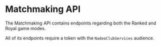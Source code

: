 # Matchmaking API
The Matchmaking API contains endpoints regarding both the Ranked and Royal game modes.

All of its endpoints require a token with the `NadeoClubServices` audience.

